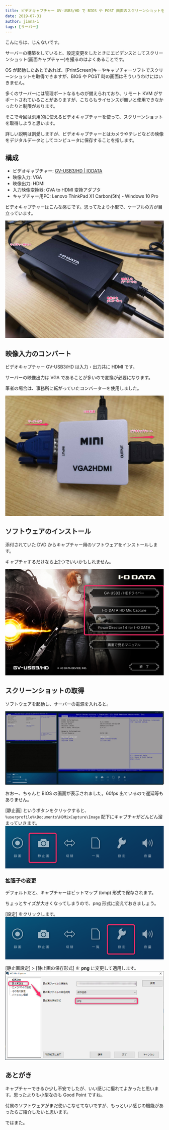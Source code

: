 ```yaml
---
title: ビデオキャプチャー GV-USB3/HD で BIOS や POST 画面のスクリーンショットを取得する
date: 2019-07-31
author: jinna-i
tags: [サーバー]
---
```


こんにちは、じんないです。

サーバーの構築をしていると、設定変更をしたときにエビデンスとしてスクリーンショット(画面キャプチャー)を撮るのはよくあることです。

OS が起動したあとであれば、[PrintScreen]キーやキャプチャーソフトでスクリーンショットを取得できますが、BIOS や POST 時の画面はそういうわけにはいきません。

多くのサーバーには管理ポートなるものが備えられており、リモート KVM がサポートされていることがありますが、こちらもライセンスが無いと使用できなかったりと制限があります。

そこで今回は汎用的に使えるビデオキャプチャーを使って、スクリーンショットを取得しようと思います。

詳しい説明は割愛しますが、ビデオキャプチャーとはカメラやテレビなどの映像をデジタルデータとしてコンピュータに保存することを指します。

## 構成

- ビデオキャプチャー: [GV-USB3/HD | IODATA](https://www.iodata.jp/product/av/capture/gv-usb3hd/)
- 映像入力: VGA
- 映像出力: HDMI
- 入力映像変換器: GVA to HDMI 変換アダプタ
- キャプチャー用PC: Lenovo ThinkPad X1 Carbon(5th) - Windows 10 Pro


ビデオキャプチャーはこんな感じです。思ってたより小型で、ケーブルの方が目立っています。

![](images/get-screenshots-of-bios-and-post-screens-with-gv-usb3-1.png)


## 映像入力のコンバート

ビデオキャプチャー GV-USB3/HD は入力・出力共に HDMI です。

サーバーの映像出力は VGA であることが多いので変換が必要になります。

筆者の場合は、事務所に転がっていたコンバーターを使用しました。

![](images/get-screenshots-of-bios-and-post-screens-with-gv-usb3-2.png)

## ソフトウェアのインストール

添付されていた DVD からキャプチャー用のソフトウェアをインストールします。

キャプチャするだけなら上2つでいいかもしれません。

![](images/get-screenshots-of-bios-and-post-screens-with-gv-usb3-3.png)

## スクリーンショットの取得

ソフトウェアを起動し、サーバーの電源を入れると。

![](images/get-screenshots-of-bios-and-post-screens-with-gv-usb3-4.jpg)

おおー、ちゃんと BIOS の画面が表示されました。60fps 出ているので遅延等もありません。

[静止画] というボタンをクリックすると、`%userprofile%\Documents\HDMixCapture\Image` 配下にキャプチャがどんどん溜まっていきます。
![](images/get-screenshots-of-bios-and-post-screens-with-gv-usb3-5.png)

### 拡張子の変更

デフォルトだと、キャプチャーはビットマップ (bmp) 形式で保存されます。

ちょっとサイズが大きくなってしまうので、png 形式に変えておきましょう。

[設定] をクリックします。
![](images/get-screenshots-of-bios-and-post-screens-with-gv-usb3-6.png)

[静止画設定] > [静止画の保存形式] を **png** に変更して適用します。
![](images/get-screenshots-of-bios-and-post-screens-with-gv-usb3-7.png)

## あとがき

キャプチャーできるか少し不安でしたが、いい感じに撮れてよかったと思います。思ったよりも小型なのも Good Point ですね。

付属のソフトウェアがまだ使いこなせてないですが、もっといい感じの機能があったらご紹介したいと思います。

ではまた。
